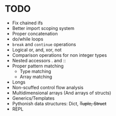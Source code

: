 # TODO

- Fix chained ifs
- Better import scoping system
- Proper concatenation
- do/while loops
- `break` and `continue` operations
- Logical or, and, xor, not
- Comparison operations for non integer types
- Nested accessors . and ::
- Proper pattern matching
    - Type matching
    - Array matching
- Longs
- Non-scuffed control flow analysis
- Multidimensional arrays (And arrays of structs)
- Generics/Templates
- Pythonish data structures: Dict, ~~Tuple, Struct~~
- REPL